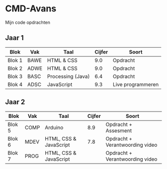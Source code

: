 # CMD-Avans
Mijn code opdrachten

## Jaar 1
Blok | Vak | Taal | Cijfer | Soort
--- | --- | --- | --- | ---
Blok 1 | BAWE | HTML & CSS | 9.0 | Opdracht
Blok 2 | ADWE | HTML & CSS | 9.0 | Opdracht
Blok 3 | BASC | Processing (Java) | 6.4 | Opdracht
Blok 4 | ADSC | JavaScript | 9.3 | Live programmeren

## Jaar 2
Blok | Vak | Taal | Cijfer | Soort
--- | --- | --- | --- | ---
Blok 5 | COMP | Arduino | 8.9 | Opdracht + Assesment
Blok 6 | MDEV | HTML, CSS & JavaScript | 7.8 | Opdracht + Verantwoording video
Blok 7 | PROG | HTML, CSS & JavaScript | | Opdracht + Verantwoording video